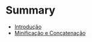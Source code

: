 # Summary

* [Introdução](README.md)
* [Minificação e Concatenação](cap/minificacao_e_concatenacao.md)

